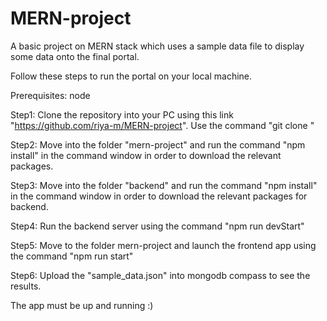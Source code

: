 # MERN-project
A basic project on MERN stack which uses a sample data file to display some data onto the final portal.

Follow these steps to run the portal on your local machine. 

Prerequisites: node

Step1: Clone the repository into your PC using this link "https://github.com/riya-m/MERN-project". Use the command "git clone <link>"

Step2: Move into the folder "mern-project" and run the command "npm install" in the command window in order to download the relevant packages. 

Step3: Move into the folder "backend" and run the command "npm install" in the command window in order to download the relevant packages for backend. 

Step4: Run the backend server using the command "npm run devStart"

Step5: Move to the folder mern-project and launch the frontend app using the command "npm run start"

Step6: Upload the "sample_data.json" into mongodb compass to see the results. 

The app must be up and running :) 
